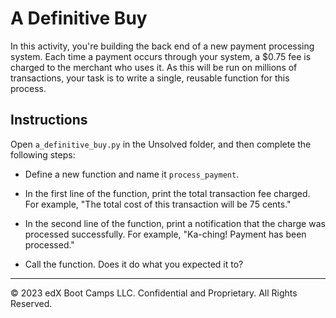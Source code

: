 # A Definitive Buy

In this activity, you're building the back end of a new payment processing system. Each time a payment occurs through your system, a $0.75 fee is charged to the merchant who uses it. As this will be run on millions of transactions, your task is to write a single, reusable function for this process.

## Instructions

Open `a_definitive_buy.py` in the Unsolved folder, and then complete the following steps:

* Define a new function and name it `process_payment`.

* In the first line of the function, print the total transaction fee charged. For example, "The total cost of this transaction will be 75 cents."

* In the second line of the function, print a notification that the charge was processed successfully. For example, "Ka-ching! Payment has been processed."

* Call the function. Does it do what you expected it to?

---

© 2023 edX Boot Camps LLC. Confidential and Proprietary. All Rights Reserved.
